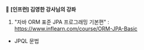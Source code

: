 📕 <b>[인프런] 김영한 강사님의 강좌</b>
1. "자바 ORM 표준 JPA 프로그래밍 기본편" : https://www.inflearn.com/course/ORM-JPA-Basic<br>
- JPQL 문법 
